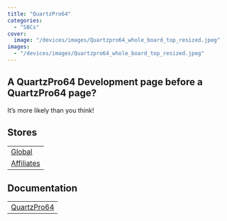 ```yaml
---
title: "QuartzPro64"
categories: 
  - "SBCs"
cover: 
  image: "/devices/images/Quartzpro64_whole_board_top_resized.jpeg"
images:
  - "/devices/images/Quartzpro64_whole_board_top_resized.jpeg"
---
```


## A QuartzPro64 Development page before a QuartzPro64 page? 

It’s more likely than you think!

## Stores

|     |
| --- |
| [Global](https://pine64.com/product/quartzpro64-16gb-developer-board/) |
| [Affiliates](/affiliates/) |

## Documentation

|     |
| --- |
| [QuartzPro64](/documentation/QuartzPro64/) |
